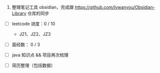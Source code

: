 1. 整理笔记工具 obsidian，完成跟 https://github.com/lvwanyou/Obsidian-Library  仓库的同步
- [ ] leetcode 进度：0 / 10
	- JZ1、JZ2、JZ3
- [ ] 面经数： 0 / 3
- [ ] java 知识点 && 项目再次梳理
- [ ] 简历整理（包括数据）

